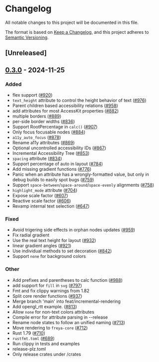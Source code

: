 # Changelog

All notable changes to this project will be documented in this file.

The format is based on [Keep a Changelog](https://keepachangelog.com/en/1.0.0/),
and this project adheres to [Semantic Versioning](https://semver.org/spec/v2.0.0.html).

## [Unreleased]

## [0.3.0](https://github.com/RobertasJ/freya/compare/freya-node-state-v0.2.1...freya-node-state-v0.3.0) - 2024-11-25

### Added

- flex support ([#920](https://github.com/RobertasJ/freya/pull/920))
- `text_height` attribute to control the height behavior of text ([#976](https://github.com/RobertasJ/freya/pull/976))
- Parent children based accessibility relations ([#958](https://github.com/RobertasJ/freya/pull/958))
- add attributes for most AccessKit properties ([#882](https://github.com/RobertasJ/freya/pull/882))
- multiple borders ([#889](https://github.com/RobertasJ/freya/pull/889))
- per-side border widths ([#836](https://github.com/RobertasJ/freya/pull/836))
- Support RootPercentage in `calc()` ([#907](https://github.com/RobertasJ/freya/pull/907))
- Only focus focusable nodes ([#884](https://github.com/RobertasJ/freya/pull/884))
- `a11y_auto_focus` ([#878](https://github.com/RobertasJ/freya/pull/878))
- Rename a11y attributes ([#869](https://github.com/RobertasJ/freya/pull/869))
- Optional uncontrolled accessibility IDs ([#867](https://github.com/RobertasJ/freya/pull/867))
- Incremental Accessibility Tree ([#853](https://github.com/RobertasJ/freya/pull/853))
- `spacing` attribute ([#834](https://github.com/RobertasJ/freya/pull/834))
- Support percentage of auto in layout ([#784](https://github.com/RobertasJ/freya/pull/784))
- Add missing gradient functions ([#776](https://github.com/RobertasJ/freya/pull/776))
- Panic when an attribute has a wrongly-formatted value, but only in debug builds to easily spot bugs ([#759](https://github.com/RobertasJ/freya/pull/759))
- Support `space-between`/`space-around`/`space-evenly` alignments ([#758](https://github.com/RobertasJ/freya/pull/758))
- `highlight_mode` attribute ([#704](https://github.com/RobertasJ/freya/pull/704))
- Expose scale factor ([#607](https://github.com/RobertasJ/freya/pull/607))
- Reactive scale factor ([#606](https://github.com/RobertasJ/freya/pull/606))
- Revamp internal text selection ([#647](https://github.com/RobertasJ/freya/pull/647))

### Fixed

- Avoid trigering side effects in orphan nodes updates ([#959](https://github.com/RobertasJ/freya/pull/959))
- Fix radial gradient
- Use the real text height for layout ([#932](https://github.com/RobertasJ/freya/pull/932))
- linear gradient angles ([#921](https://github.com/RobertasJ/freya/pull/921))
- Use individual methods to set decoration ([#842](https://github.com/RobertasJ/freya/pull/842))
- Support `none` for background colors

### Other

- Add prefixes and parentheses to calc function ([#988](https://github.com/RobertasJ/freya/pull/988))
- add support for `fill` in `svg` ([#797](https://github.com/RobertasJ/freya/pull/797))
- Fmt and fix clippy warnings from 1.82
- Split core render functions ([#937](https://github.com/RobertasJ/freya/pull/937))
- Merge branch 'main' into feat/incremental-rendering
- Add opengl_rtt example. ([#813](https://github.com/RobertasJ/freya/pull/813))
- Allow `none` for non-text colors attributes
- Compile error for attribute parsing in --release
- Rename node states to follow an unified naming ([#713](https://github.com/RobertasJ/freya/pull/713))
- Move rendering to `freya-core` ([#712](https://github.com/RobertasJ/freya/pull/712))
- Rust 1.79 ([#710](https://github.com/RobertasJ/freya/pull/710))
- `rustfmt.toml` ([#689](https://github.com/RobertasJ/freya/pull/689))
- Run clippy in tests and examples
- release-plz.toml
- Only release crates under /crates

